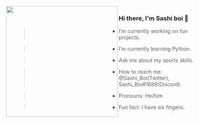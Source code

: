<img align="left" width="300" height="300" src="https://cutewallpaper.org/21/cool-gif-backgrounds/Tag-For-Cool-Backgrounds-Gif-Bengal-Tiger-Cat-Gif-By-Head-.gif">

### Hi there, I'm Sashi boi  👋

- > I’m currently working on fun projects.
- > I’m currently learning Python.
- > Ask me about my sports skills.
- > How to reach me: @Sashi_Boi(Twitter), Sashi_Boi#1689(Discord).
- > Pronouns: He/him
- > Fun fact: I have six fingers.
